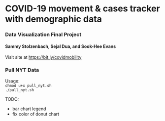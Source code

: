 # COVID-19 movement & cases tracker with demographic data

### Data Visualization Final Project
#### Sammy Stolzenbach, Sejal Dua, and Sook-Hee Evans

Visit site at https://bit.ly/covidmobility

### Pull NYT Data
Usage:  
`chmod u+x pull_nyt.sh`  
`./pull_nyt.sh`  


TODO:
- bar chart legend
- fix color of donut chart
